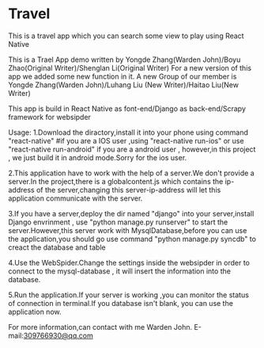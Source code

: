 # Travel
This is a travel app which you can search some view to play using React Native 

This is a Trael App demo written by Yongde Zhang(Warden John)/Boyu Zhao(Original Writer)/Shenglan Li(Original Writer)
For a new version of this app we added some new function in it.
A new Group of our member is Yongde Zhang(Warden John)/Luhang Liu (New Writer)/Haitao Liu(New Writer)

This app is build in React Native as font-end/Django as back-end/Scrapy framework for websipder

Usage:
1.Download the diractory,install it into your phone using command "react-native"
#if you are a IOS user ,using "react-native run-ios" or use "react-native run-android" if you are a android user , however,in 
this project , we just build it in android mode.Sorry for the ios user.

2.This application have to work with the help of a server.We don't provide a server.In the project,there is a globalcontent.js
which contains the ip-address of the server,changing this server-ip-address will let this application communicate with the server.

3.If you have a server,deploy the dir named "django" into your server,install Django envrinment , use "python manage.py runserver"
to start the server.However,this server work with MysqlDatabase,before you can use the application,you should go use command
"python manage.py syncdb" to creact the database and table

4.Use the WebSpider.Change the settings inside the websipder in order to connect to the mysql-database , it will insert the information
into the database.

5.Run the application.If your server is working ,you can monitor the status of connection in terminal.If you database isn't blank,
you can use the application now.

For more information,can contact with me Warden John.
E-mail:309766930@qq.com
